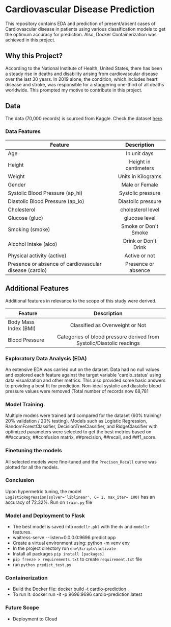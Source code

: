 # Cardiovascular Disease Prediction 

This repository contains EDA and prediction of present/absent cases of Cardiovascular disease in patients using various classification models to get the optimum accuracy for prediction. Also, Docker Containerization was achieved in this project.


## Why this Project?

According to the National Institute of Health, United States, there has been a steady rise in deaths and disability arising from cardiovascular disease over the last 30 years. In 2019 alone, the condition, which includes heart disease and stroke, was responsible for a staggering one-third of all deaths worldwide. This prompted my motive to contribute in this project.

## Data
The data (70,000 records) is sourced from Kaggle. Check the dataset [here](https://www.kaggle.com/datasets/sulianova/cardiovascular-disease-dataset/data).

### Data Features

| Feature       | Description           | 
| ------------- |:-------------:| 
| Age     | In unit days| 
| Height     | Height in centimeters     |   
| Weight | Units in Kilograms      |  
| Gender | Male or Female     | 
| Systolic Blood Pressure (ap_hi) | Systolic pressure    | 
| Diastolic Blood Pressure (ap_lo) | Diastolic pressure      | 
| Cholesterol | cholesterol level    | 
| Glucose (gluc) | glucose level     | 
| Smoking (smoke) | Smoke or Don't Smoke   | 
| Alcohol Intake (alco) |Drink or Don't Drink   | 
| Physical activity (active) | Active or not  | 
| Presence or absence of cardiovascular disease (cardio) | Presence or absence  | 

## Additional Features
Additional features in relevance to the scope of this study were derived.

| Feature       | Description           | 
| ------------- |:-------------:| 
| Body Mass Index (BMI) | Classified as Overweight or Not  | 
| Blood Pressure | Categories of blood pressure derived from Systolic/Diastolic readings  | 

### Exploratory Data Analysis (EDA)
An extensive EDA was carried out on the dataset. Data had no null values and explored each feature against the target variable 'cardio_status' using data visualization and other metrics. This also provided some basic answers to providing a best fit for prediction. Non-ideal systolic and diastolic blood pressure values were removed (Total number of records now 68,781


### Model Training.
Multiple models were trained and compared for the dataset (60% training/ 20% validation / 20% testing). Models such as Logistic Regression, RandomForestClassifier, DecisionTreeClassifier, and RidgeClassifier with optimized parameters were selected to get the best metrics based on ##accuracy, ##confusion matrix, ##precision, ##recall, and ##f1_score. 

### Finetuning the models
All selected models were fine-tuned and the `Precison_Recall` curve was plotted for all the models. 

### Conclusion
Upon hypermetric tuning, the model `LogisticRegression(solver='liblinear', C= 1, max_iter= 100)` has an accuracy of 72.32%. Run on `train.py` file

### Model and Deployment to Flask
* The best model is saved into `modellr.pkl` with the `dv` and `modellr` features.
* waitress-serve --listen=0.0.0.0:9696 predict:app
* Create a virtual environment using: python -m venv env
* In the project directory run `env\Scripts\activate`
* Install all packages `pip install [packages]`
* `pip freeze > requirements.txt` to create `requirement.txt` file
* run `python predict_test.py`

### Containerization
* Build the Docker file: docker build -t cardio-prediction .
* To run it: docker run -it -p 9696:9696 cardio-prediction:latest


### Future Scope
*  Deployment to Cloud

